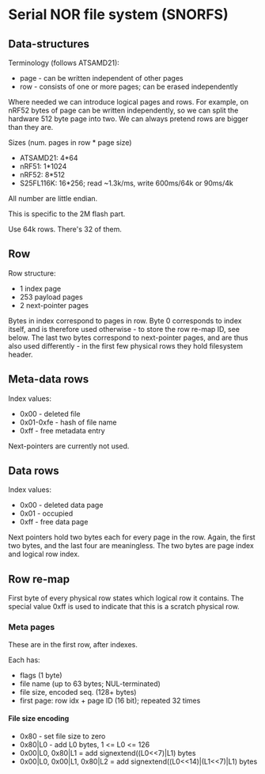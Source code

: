 # Serial NOR file system (SNORFS)

## Data-structures

Terminology (follows ATSAMD21):

* page - can be written independent of other pages
* row - consists of one or more pages; can be erased independently

Where needed we can introduce logical pages and rows. For example, on nRF52 bytes of
page can be written independently, so we can split the hardware 512 byte page into two.
We can always pretend rows are bigger than they are.

Sizes (num. pages in row * page size)
* ATSAMD21: 4*64
* nRF51: 1*1024
* nRF52: 8*512
* S25FL116K: 16*256; read ~1.3k/ms, write 600ms/64k or 90ms/4k 

All number are little endian.

This is specific to the 2M flash part.

Use 64k rows. There's 32 of them.

## Row

Row structure:
* 1 index page
* 253 payload pages
* 2 next-pointer pages

Bytes in index correspond to pages in row. Byte 0 corresponds to index itself, and is therefore
used otherwise - to store the row re-map ID, see below. The last two bytes correspond to 
next-pointer pages, and are thus also used differently - in the first few physical rows they
hold filesystem header.

## Meta-data rows

Index values:
* 0x00 - deleted file
* 0x01-0xfe - hash of file name
* 0xff - free metadata entry

Next-pointers are currently not used.

## Data rows

Index values:
* 0x00 - deleted data page
* 0x01 - occupied
* 0xff - free data page

Next pointers hold two bytes each for every page in the row. Again, the first two bytes, and the last
four are meaningless. The two bytes are page index and logical row index.

## Row re-map

First byte of every physical row states which logical row it contains.
The special value 0xff is used to indicate that this is a scratch physical row.

### Meta pages

These are in the first row, after indexes.

Each has:
* flags (1 byte)
* file name (up to 63 bytes; NUL-terminated)
* file size, encoded seq. (128+ bytes)
* first page: row idx + page ID (16 bit); repeated 32 times

#### File size encoding

* 0x80 - set file size to zero
* 0x80|L0 - add L0 bytes, 1 <= L0 <= 126
* 0x00|L0, 0x80|L1 = add signextend((L0<<7)|L1) bytes
* 0x00|L0, 0x00|L1, 0x80|L2 = add signextend((L0<<14)|(L1<<7)|L1) bytes


